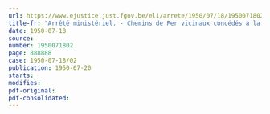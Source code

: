 ```yaml
---
url: https://www.ejustice.just.fgov.be/eli/arrete/1950/07/18/1950071802/justel
title-fr: "Arrêté ministériel. - Chemins de Fer vicinaux concédés à la Société nationale des Chemins de Fer vicinaux. - Prix à percevoir pour le transport des marchandises"
date: 1950-07-18
source:
number: 1950071802
page: 888888
case: 1950-07-18/02
publication: 1950-07-20
starts:
modifies:
pdf-original:
pdf-consolidated:
---
```



